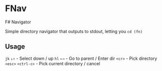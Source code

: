 # FNav
F# Navigator

Simple directory navigator that outputs to stdout, letting you `cd (fn)`

## Usage
`jk` `↓↑` - Select down / up
`hl` `←→` - Go to parent / Enter dir
`<cr>` - Pick directory
`<esc>` `<ctrl-c>` - Pick current directory / cancel
